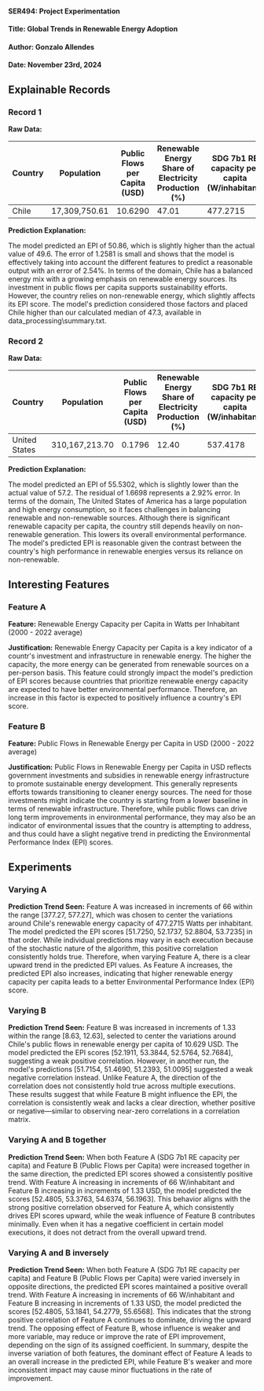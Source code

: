 #### SER494: Project Experimentation
#### Title: Global Trends in Renewable Energy Adoption
#### Author: Gonzalo Allendes
#### Date: November 23rd, 2024

## Explainable Records
### Record 1
**Raw Data:**

| Country | Population    | Public Flows per Capita (USD) | Renewable Energy Share of Electricity Production (%) | SDG 7b1 RE capacity per capita (W/inhabitant) | Total Non-Renewable Generation (GWh) | Total Renewable Generation (GWh) | EPI.new |
|---------|---------------|-------------------------------|------------------------------------------------------|-----------------------------------------------|--------------------------------------|----------------------------------|---------|
| Chile   | 17,309,750.61 | 10.6290                       | 47.01                                                | 477.2715                                      | 35,341.87                            | 30,839.43                        | 49.6    |

**Prediction Explanation:**

The model predicted an EPI of 50.86, which is slightly higher than the actual value of 49.6. The error of 
1.2581 is small and shows that the model is effectively taking into account the different features 
to predict a reasonable output with an error of 2.54%. In terms of the domain, Chile has a balanced energy 
mix with a growing emphasis on renewable energy sources. Its investment in public flows per capita supports
sustainability efforts. However, the country relies on non-renewable energy, which slightly affects its EPI 
score. The model's prediction considered those factors and placed Chile higher than our calculated
median of 47.3, available in data_processing\summary.txt. 

### Record 2
**Raw Data:**

| Country       | Population     | Public Flows per Capita (USD) | Renewable Energy Share of Electricity Production (%) | SDG 7b1 RE capacity per capita (W/inhabitant) | Total Non-Renewable Generation (GWh) | Total Renewable Generation (GWh) | EPI.new |
|---------------|----------------|-------------------------------|------------------------------------------------------|-----------------------------------------------|--------------------------------------|----------------------------------|---------|
| United States | 310,167,213.70 | 0.1796                        | 12.40                                                | 537.4178                                      | 3,740,149.22                         | 533,483.83                       | 57.2    |

**Prediction Explanation:**

The model predicted an EPI of 55.5302, which is slightly lower than the actual value of 57.2. The residual of
1.6698 represents a 2.92% error. In terms of the domain, The United States of America has a large population 
and high energy consumption, so it faces challenges in balancing renewable and non-renewable sources. 
Although there is significant renewable capacity per capita, the country still depends heavily on non-renewable
generation. This lowers its overall environmental performance. The model's predicted EPI is reasonable given
the contrast between the country's high performance in renewable energies versus its reliance on non-renewable. 

## Interesting Features
### Feature A
**Feature:** Renewable Energy Capacity per Capita in Watts per Inhabitant (2000 - 2022 average)

**Justification:** Renewable Energy Capacity per Capita is a key indicator of a countr's investment
and infrastructure in renewable energy. The higher the capacity, the more energy can be generated
from renewable sources on a per-person basis. This feature could strongly impact the model's prediction
of EPI scores because countries that prioritize renewable energy capacity are expected to have
better environmental performance. Therefore, an increase in this factor is expected to positively
influence a country's EPI score.

### Feature B
**Feature:** Public Flows in Renewable Energy per Capita in USD (2000 - 2022 average)

**Justification:** Public Flows in Renewable Energy per Capita in USD reflects government investments
and subsidies in renewable energy infrastructure to promote sustainable energy development. This generally
represents efforts towards transitioning to cleaner energy sources. The need for those investments might
indicate the country is starting from a lower baseline in terms of renewable infrastructure. Therefore,
while public flows can drive long term improvements in environmental performance, they may also
be an indicator of environmental issues that the country is attempting to address, and thus could have
a slight negative trend in predicting the Environmental Performance Index (EPI) scores.

## Experiments 
### Varying A
**Prediction Trend Seen:** Feature A was increased in increments of 66 within the range [377.27, 577.27],
which was chosen to center the variations around Chile's renewable energy capacity of 477.2715 Watts per inhabitant. 
The model predicted the EPI scores [51.7250, 52.1737, 52.8804, 53.7235] in that order. While individual predictions
may vary in each execution because of the stochastic nature of the algorithm, this positive correlation consistently
holds true. Therefore, when varying Feature A, there is a clear upward trend in the predicted EPI values. 
As Feature A increases, the predicted EPI also increases, indicating that higher renewable energy capacity 
per capita leads to a better Environmental Performance Index (EPI) score. 

### Varying B
**Prediction Trend Seen:** Feature B was increased in increments of 1.33 within the range [8.63, 12.63],
selected to center the variations around Chile's public flows in renewable energy per capita of 10.629 USD.
The model predicted the EPI scores [52.1911, 53.3844, 52.5764, 52.7684], suggesting a weak positive
correlation. However, in another run, the model's predictions [51.7154, 51.4690, 51.2393, 51.0095] suggested
a weak negative correlation instead. Unlike Feature A, the direction of the correlation does not consistently 
hold true across multiple executions. These results suggest that while Feature B might influence the EPI, 
the correlation is consistently weak and lacks a clear direction, whether positive or negative—similar
to observing near-zero correlations in a correlation matrix. 

### Varying A and B together
**Prediction Trend Seen:** When both Feature A (SDG 7b1 RE capacity per capita) and Feature B (Public Flows per Capita)
were increased together in the same direction, the predicted EPI scores showed a consistently positive trend. 
With Feature A increasing in increments of 66 W/inhabitant and Feature B increasing in increments of 1.33 USD, 
the model predicted the scores [52.4805, 53.3763, 54.6374, 56.1963]. This behavior aligns with the strong 
positive correlation observed for Feature A, which consistently drives EPI scores upward, while the weak influence 
of Feature B contributes minimally. Even when it has a negative coefficient in certain model executions,
it does not detract from the overall upward trend.

### Varying A and B inversely
**Prediction Trend Seen:** When both Feature A (SDG 7b1 RE capacity per capita) and Feature B (Public Flows per Capita)
were varied inversely in opposite directions, the predicted EPI scores maintained a positive overall trend. 
With Feature A increasing in increments of 66 W/inhabitant and Feature B increasing in increments of 1.33 USD, 
the model predicted the scores [52.4805, 53.1841, 54.2779, 55.6568]. This indicates that the strong positive
correlation of Feature A continues to dominate, driving the upward trend. The opposing effect of 
Feature B, whose influence is weaker and more variable, may reduce or improve the rate of EPI improvement,
depending on the sign of its assigned coefficient. In summary, despite the inverse variation of both features,
the dominant effect of Feature A leads to an overall increase in the predicted EPI, while Feature B's weaker
and more inconsistent impact may cause minor fluctuations in the rate of improvement.